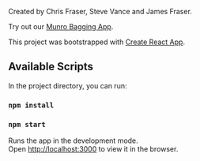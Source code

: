 

Created by Chris Fraser, Steve Vance and James Fraser.

Try out our <a href="https://munro-bagger-cca2f.web.app/">Munro Bagging App</a>.

This project was bootstrapped with [Create React App](https://github.com/facebook/create-react-app).

## Available Scripts

In the project directory, you can run:

### `npm install`

### `npm start`

Runs the app in the development mode.<br />
Open [http://localhost:3000](http://localhost:3000) to view it in the browser.
